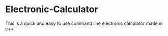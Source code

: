 # Electronic-Calculator
This is a quick and easy to use command line electronic calculator made in c++
